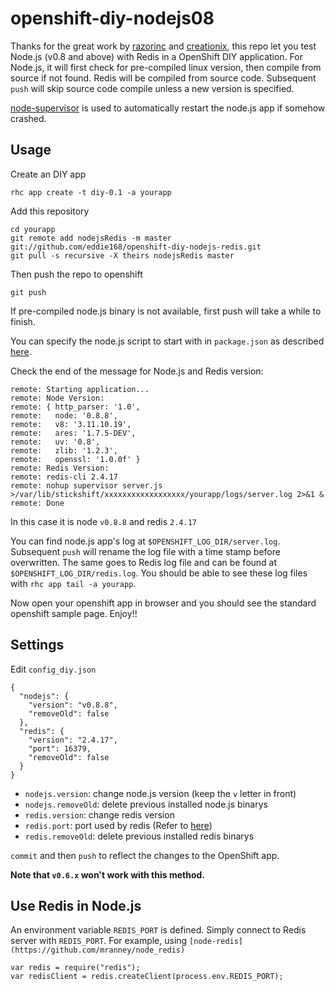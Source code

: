 openshift-diy-nodejs08
========================

Thanks for the great work by [razorinc](https://github.com/razorinc/redis-openshift-example) and [creationix](https://github.com/creationix/nvm/), this repo let you test Node.js (v0.8 and above) with Redis in a OpenShift DIY application. For Node.js, it will first check for pre-compiled linux version, then compile from source if not found. Redis will be compiled from source code. Subsequent `push` will skip source code compile unless a new version is specified.

[node-supervisor](https://github.com/isaacs/node-supervisor) is used to automatically restart the node.js app if somehow crashed.

Usage
-----

Create an DIY app

    rhc app create -t diy-0.1 -a yourapp

Add this repository

    cd yourapp
    git remote add nodejsRedis -m master git://github.com/eddie168/openshift-diy-nodejs-redis.git
    git pull -s recursive -X theirs nodejsRedis master

Then push the repo to openshift

    git push

If pre-compiled node.js binary is not available, first push will take a while to finish.

You can specify the node.js script to start with in `package.json` as described [here](https://openshift.redhat.com/community/kb/kb-e1048-how-can-i-run-my-own-nodejs-script).

Check the end of the message for Node.js and Redis version:

    remote: Starting application...
    remote: Node Version:
    remote: { http_parser: '1.0',
    remote:   node: '0.8.8',
    remote:   v8: '3.11.10.19',
    remote:   ares: '1.7.5-DEV',
    remote:   uv: '0.8',
    remote:   zlib: '1.2.3',
    remote:   openssl: '1.0.0f' }
    remote: Redis Version:
    remote: redis-cli 2.4.17
    remote: nohup supervisor server.js >/var/lib/stickshift/xxxxxxxxxxxxxxxxxx/yourapp/logs/server.log 2>&1 &
    remote: Done

In this case it is node `v0.8.8` and redis `2.4.17`

You can find node.js app's log at `$OPENSHIFT_LOG_DIR/server.log`. Subsequent `push` will rename the log file with a time stamp before overwritten. The same goes to Redis log file and can be found at `$OPENSHIFT_LOG_DIR/redis.log`. 
You should be able to see these log files with `rhc app tail -a yourapp`.

Now open your openshift app in browser and you should see the standard openshift sample page. Enjoy!!

Settings
--------

Edit `config_diy.json`

    {
      "nodejs": {
        "version": "v0.8.8",
        "removeOld": false
      },
      "redis": {
        "version": "2.4.17",
        "port": 16379,
        "removeOld": false
      }
    }

- `nodejs.version`: change node.js version (keep the `v` letter in front)
- `nodejs.removeOld`: delete previous installed node.js binarys
- `redis.version`: change redis version
- `redis.port`: port used by redis (Refer to [here](https://openshift.redhat.com/community/kb/kb-e1038-i-cant-bind-to-a-port))
- `redis.removeOld`: delete previous installed redis binarys

`commit` and then `push` to reflect the changes to the OpenShift app.

**Note that `v0.6.x` won't work with this method.**

Use Redis in Node.js
--------------------

An environment variable `REDIS_PORT` is defined. Simply connect to Redis server with `REDIS_PORT`. For example, using `[node-redis](https://github.com/mranney/node_redis)`

    var redis = require("redis");
    var redisClient = redis.createClient(process.env.REDIS_PORT);

